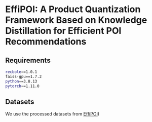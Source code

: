 # EffiPOI: A Product Quantization Framework Based on Knowledge Distillation for Efficient POI Recommendations

## Requirements
```bash
recbole==1.0.1
faiss-gpu==1.7.2
python==3.8.13
pytorch==1.11.0
```

## Datasets
We use the processed datasets from [EffiPOI](https://drive.google.com/drive/folders/1ACPj3y2IKWlHcabvHNJ9RCYzlU7vlKhE?usp=sharing))
